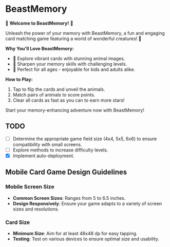 # BeastMemory

🌟 **Welcome to BeastMemory!** 🌟

Unleash the power of your memory with BeastMemory, a fun and engaging card matching game featuring a world of wonderful creatures! 🐾

**Why You'll Love BeastMemory:**

- 🦁 Explore vibrant cards with stunning animal images.
- 🧠 Sharpen your memory skills with challenging levels.
- 🤗 Perfect for all ages - enjoyable for kids and adults alike.

**How to Play:**

1. Tap to flip the cards and unveil the animals.
2. Match pairs of animals to score points.
3. Clear all cards as fast as you can to earn more stars!

Start your memory-enhancing adventure now with BeastMemory!

## TODO

- [ ] Determine the appropriate game field size (4x4, 5x5, 6x6) to ensure compatibility with small screens.
- [ ] Explore methods to increase difficulty levels.
- [x] Implement auto-deployment.

## Mobile Card Game Design Guidelines

### Mobile Screen Size

- **Common Screen Sizes**: Ranges from 5 to 6.5 inches.
- **Design Responsively**: Ensure your game adapts to a variety of screen sizes and resolutions.

### Card Size

- **Minimum Size**: Aim for at least 48x48 dp for easy tapping.
- **Testing**: Test on various devices to ensure optimal size and usability.
